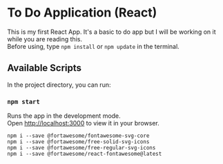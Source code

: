# To Do Application (React)

This is my first React App. It's a basic to do app but I will be working on it while you are reading this.\
Before using, type `npm install` or `npm update` in the terminal.

## Available Scripts

In the project directory, you can run:

### `npm start`

Runs the app in the development mode.\
Open [http://localhost:3000](http://localhost:3000) to view it in your browser.

`npm i --save @fortawesome/fontawesome-svg-core`\
`npm i --save @fortawesome/free-solid-svg-icons`\
`npm i --save @fortawesome/free-regular-svg-icons`\
`npm i --save @fortawesome/react-fontawesome@latest`
